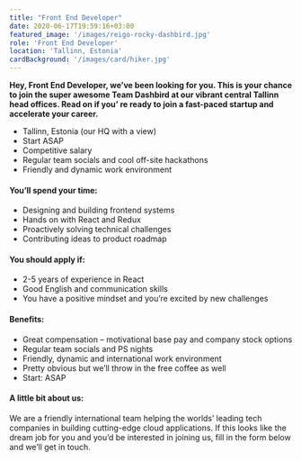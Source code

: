 ```yaml
---
title: "Front End Developer"
date: 2020-06-17T19:59:16+03:00
featured_image: '/images/reigo-rocky-dashbird.jpg'
role: 'Front End Developer'
location: 'Tallinn, Estonia'
cardBackground: '/images/card/hiker.jpg'
---
```


**Hey, Front End Developer, we’ve been looking for you. This is your chance to join the super awesome Team Dashbird at our vibrant central Tallinn head offices. Read on if you’ re ready to join a fast-paced startup and accelerate your career.**
- Tallinn, Estonia (our HQ with a view)
- Start ASAP
- Competitive salary
- Regular team socials and cool off-site hackathons
- Friendly and dynamic work environment

#### You’ll spend your time:
- Designing and building frontend systems
- Hands on with React and Redux
- Proactively solving technical challenges
- Contributing ideas to product roadmap

#### You should apply if:
- 2-5 years of experience in React
- Good English and communication skills
- You have a positive mindset and you’re excited by new challenges

#### Benefits:
- Great compensation – motivational base pay and company stock options
- Regular team socials and PS nights
- Friendly, dynamic and international work environment
- Pretty obvious but we’ll throw in the free coffee as well
- Start: ASAP

#### A little bit about us:
We are a friendly international team helping the worlds’ leading tech companies in building cutting-edge cloud applications. If this looks like the dream job for you and you’d be interested in joining us, fill in the form below and we’ll get in touch. 